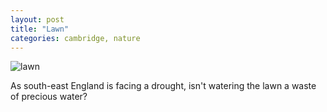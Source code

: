 ```yaml
---
layout: post
title: "Lawn"
categories: cambridge, nature
---
```

<img src="/sabbaticaldiary/images/2022-08-07.jpg" alt="lawn" class="center">

As south-east England is facing a drought, isn't watering the lawn a waste of precious water?  